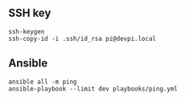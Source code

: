 ## SSH key

```
ssh-keygen
ssh-copy-id -i .ssh/id_rsa pi@devpi.local
```

## Ansible

```
ansible all -m ping
ansible-playbook --limit dev playbooks/ping.yml
```
